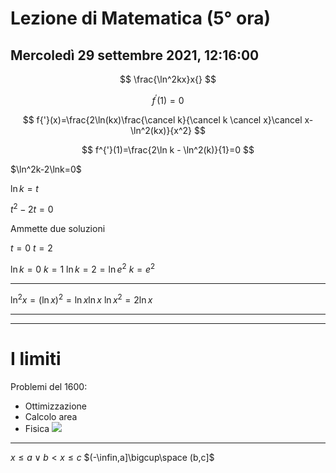 # Lezione di Matematica (5° ora)
## Mercoledì 29 settembre 2021, 12:16:00

$$
\frac{\ln^2kx}x{}
$$

$$
f^{'}(1)=0
$$

$$
f{'}(x)=\frac{2\ln(kx)\frac{\cancel k}{\cancel k \cancel x}\cancel x-\ln^2(kx)}{x^2}
$$

$$
f^{'}(1)=\frac{2\ln k - \ln^2(k)}{1}=0
$$


$\ln^2k-2\lnk=0$

$\ln k=t$

$t^2-2t=0$

Ammette due soluzioni

$t=0$
$t=2$


$\ln k=0$
$k=1$
$\ln k=2=\ln e^2$
$k=e^2$


---
$\ln^2x=(\ln x)^2=\ln x\ln x$
$\ln x^2=2\ln x$

---
---
# I limiti
Problemi del 1600:
* Ottimizzazione
* Calcolo area
* Fisica
![](https://i.imgur.com/DqWnwA6.jpg)

---
$x \leq a \lor b < x \leq c$
$(-\infin,a]\bigcup\space (b,c]$
<!--stackedit_data:
eyJoaXN0b3J5IjpbMTk5NzcwMjkxMCwtMTM5NzAyNDQ1MCwzND
AwMzAwNDksMTI2Mjg2NzIzOV19
-->